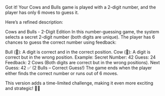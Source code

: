 Got it! Your Cows and Bulls game is played with a 2-digit number, and the player has only 6 moves to guess it.

Here’s a refined description:

Cows and Bulls - 2-Digit Edition
In this number-guessing game, the system selects a secret 2-digit number (both digits are unique). The player has 6 chances to guess the correct number using feedback:

Bull (🐂): A digit is correct and in the correct position.
Cow (🐄): A digit is correct but in the wrong position.
Example:
Secret Number: 42
Guess: 24
Feedback: 2 Cows (Both digits are correct but in the wrong positions).
Next Guess: 42 ✅ (2 Bulls – Correct Guess!)
The game ends when the player either finds the correct number or runs out of 6 moves.

This version adds a time-limited challenge, making it even more exciting and strategic! 🎯🔥
